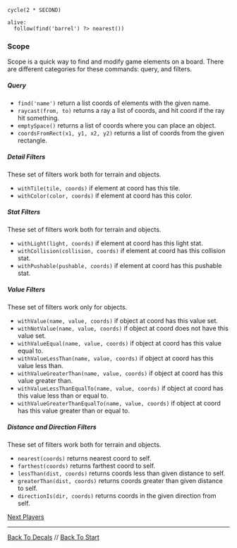 ```load-pushable
cycle(2 * SECOND)

alive:
  follow(find('barrel') ?> nearest())
```

### Scope

Scope is a quick way to find and modify game elements on a board.
There are different categories for these commands: query, and filters.

##### Query

 - `find('name')` return a list coords of elements with the given name.
 - `raycast(from, to)` returns a ray a list of coords, and hit coord if the ray hit something.
 - `emptySpace()` returns a list of coords where you can place an object. 
 - `coordsFromRect(x1, y1, x2, y2)` returns a list of coords from the given rectangle. 

##### Detail Filters
These set of filters work both for terrain and objects.

- `withTile(tile, coords)` if element at coord has this tile.
- `withColor(color, coords)` if element at coord has this color.

##### Stat Filters
These set of filters work both for terrain and objects.

 - `withLight(light, coords)` if element at coord has this light stat.
 - `withCollision(collision, coords)` if element at coord has this collision stat.
 - `withPushable(pushable, coords)` if element at coord has this pushable stat.

##### Value Filters
These set of filters work only for objects.

- `withValue(name, value, coords)` if object at coord has this value set.
- `withNotValue(name, value, coords)` if object at coord does not have this value set.
- `withValueEqual(name, value, coords)` if object at coord has this value equal to.
- `withValueLessThan(name, value, coords)` if object at coord has this value less than.
- `withValueGreaterThan(name, value, coords)` if object at coord has this value greater than.
- `withValueLessThanEqualTo(name, value, coords)` if object at coord has this value less than or equal to.
- `withValueGreaterThanEqualTo(name, value, coords)` if object at coord has this value greater than or equal to.

##### Distance and Direction Filters
These set of filters work both for terrain and objects.

- `nearest(coords)` returns nearest coord to self.
- `farthest(coords)` returns farthest coord to self.
- `lessThan(dist, coords)` returns coords less than given distance to self.
- `greaterThan(dist, coords)` returns coords greater than given distance to self.
- `directionIs(dir, coords)` returns coords in the given direction from self.


[Next Players](players.md)

---

[Back To Decals](decals.md) //
[Back To Start](start.md)
